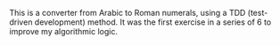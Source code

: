 This is a converter from Arabic to Roman numerals, using a TDD (test-driven development) method. It was the first exercise in a series of 6 to improve my algorithmic logic.
